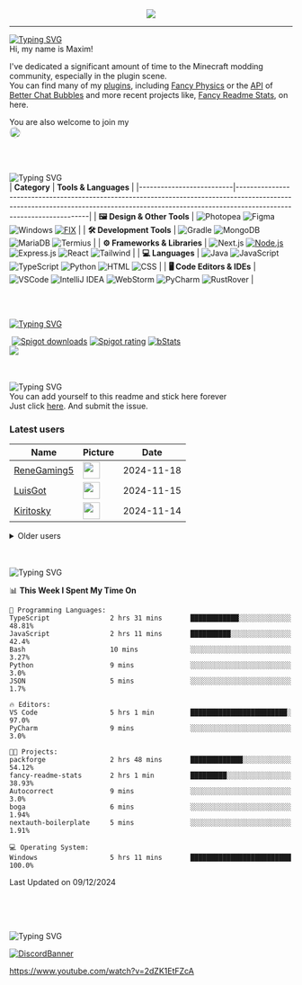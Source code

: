 <div align="center">
  <a href="https://github.com/max1mde/fancy-readme-stats" target="_blank">
      <img src="https://fancy-readme-stats.vercel.app/api?username=max1mde&title=𝓜𝓪𝔁𝓲𝓶&theme=rain&dark_bg=3&hide_border=false&height=210&description=Сигурен%20съм,%20че%20мога%20да%20ти%20могвам&footer=Made%20by%20MaximDe%20·%20Click%20me%20to%20add%20this%20card%20to%20your%20readme%20as%20well%20😎&include_all_commits=true&update=2">
  </a>
</div>

---

[![Typing SVG](https://readme-typing-svg.demolab.com?font=Agbalumo&size=50&duration=1000&pause=1000&color=048055&vCenter=true&repeat=false&width=435&height=80&lines=About+me)]()<br>
Hi, my name is Maxim!  

I've dedicated a significant amount of time to the Minecraft modding community, especially in the plugin scene.  
You can find many of my [plugins](https://www.spigotmc.org/resources/110500/), including [Fancy Physics](https://www.spigotmc.org/resources/110500/) or the [API](https://github.com/max1mde/ChatBubblesAPI) of [Better Chat Bubbles](https://www.spigotmc.org/resources/115811/) and more recent projects like, [Fancy Readme Stats](https://github.com/max1mde/fancy-readme-stats), on here.

You are also welcome to join my<br>
<a href="https://discord.gg/2UTkYj26B4" target="_blank">
  <img src="https://img.shields.io/badge/Discord_Server-7289DA?style=flat&logo=discord&logoColor=white" alt="Join Discord Server" style="border-radius: 15px; height: 20px;">
</a>

<br>

<br>![Typing SVG](https://readme-typing-svg.demolab.com?font=Agbalumo&size=50&duration=2000&pause=3000&color=048055&vCenter=true&repeat=false&width=435&height=80&lines=Tools+%26+Languages)<br>
| **Category**             | **Tools & Languages**                                                                                                                                                                            |
|--------------------------|-------------------------------------------------------------------------------------------------------------------------------------------------------------------------------------------------|
| **🖼️ Design & Other Tools** | ![Photopea](https://img.shields.io/badge/Photopea-%23048055.svg?style=for-the-badge&logo=photopea&logoColor=white) ![Figma](https://img.shields.io/badge/Figma-%23048055.svg?style=for-the-badge&logo=figma&logoColor=white) ![Windows](https://img.shields.io/badge/Windows-%23048055.svg?style=for-the-badge&logo=windows&logoColor=white) [![FIX](https://img.shields.io/badge/FIX-%23048055.svg?style=for-the-badge&logo=python&logoColor=white)](https://github.com/max1mde/FIX) | 
| **🛠️ Development Tools**   | ![Gradle](https://img.shields.io/badge/Gradle-%23048055.svg?style=for-the-badge&logo=gradle&logoColor=white) ![MongoDB](https://img.shields.io/badge/MongoDB-%23048055.svg?style=for-the-badge&logo=mongodb&logoColor=white) ![MariaDB](https://img.shields.io/badge/MariaDB-%23048055.svg?style=for-the-badge&logo=mariadb&logoColor=white) ![Termius](https://img.shields.io/badge/Termius-%23048055.svg?style=for-the-badge&logo=termius&logoColor=white)  |
| **⚙️ Frameworks & Libraries** | ![Next.js](https://img.shields.io/badge/Next.js-%23048055.svg?style=for-the-badge&logo=next.js&logoColor=white) [![Node.js](https://img.shields.io/badge/Node.js-%23048055.svg?style=for-the-badge&logo=node.js&logoColor=white)](https://nodejs.org/) ![Express.js](https://img.shields.io/badge/Express.js-%23048055.svg?style=for-the-badge&logo=express&logoColor=white) ![React](https://img.shields.io/badge/React-%23048055.svg?style=for-the-badge&logo=react&logoColor=white)  ![Tailwind](https://img.shields.io/badge/Tailwind-%23048055.svg?style=for-the-badge&logo=tailwind-css&logoColor=white)  |
| **💻 Languages**           | ![Java](https://img.shields.io/badge/Java-%23048055.svg?style=for-the-badge&logo=openjdk&logoColor=white) ![JavaScript](https://img.shields.io/badge/JavaScript-%23048055.svg?style=for-the-badge&logo=javascript&logoColor=white) ![TypeScript](https://img.shields.io/badge/TypeScript-%23048055.svg?style=for-the-badge&logo=typescript&logoColor=white) ![Python](https://img.shields.io/badge/Python-%23048055.svg?style=for-the-badge&logo=python&logoColor=white) ![HTML](https://img.shields.io/badge/HTML-%23048055.svg?style=for-the-badge&logo=html5&logoColor=white) ![CSS](https://img.shields.io/badge/CSS-%23048055.svg?style=for-the-badge&logo=css3&logoColor=white)  |
| **🖥️ Code Editors & IDEs** | ![VSCode](https://img.shields.io/badge/VSCode-%23048055.svg?style=for-the-badge&logo=javascript&logoColor=white) ![IntelliJ IDEA](https://img.shields.io/badge/IntelliJIDEA-%23048055.svg?style=for-the-badge&logo=intellij-idea&logoColor=white) ![WebStorm](https://img.shields.io/badge/WebStorm-%23048055.svg?style=for-the-badge&logo=webstorm&logoColor=white) ![PyCharm](https://img.shields.io/badge/PyCharm-%23048055.svg?style=for-the-badge&logo=pycharm&logoColor=white) ![RustRover](https://img.shields.io/badge/RustRover-%23048055.svg?style=for-the-badge&logo=rust&logoColor=white) |

<br>

<br>[![Typing SVG](https://readme-typing-svg.demolab.com?font=Agbalumo&size=50&duration=3000&pause=5000&color=048055&vCenter=true&repeat=false&width=435&height=80&lines=%231+Repository)](https://git.io/typing-svg)<br>
<div align="left">
&nbsp;<a href="https://www.spigotmc.org/resources/110500/"><img src="https://img.shields.io/spiget/downloads/110500?label=Spigot%20downloads" alt="Spigot downloads"></a>
<a href="https://www.spigotmc.org/resources/110500/reviews"><img src="https://img.shields.io/spiget/rating/110500?label=Spigot%20rating" alt="Spigot rating"></a>
<a href="https://bstats.org/plugin/bukkit/Fancy%20Physics/18833"><img src="https://img.shields.io/bstats/servers/18833" alt="bStats"></a><br>
<a href="https://github.com/max1mde/FancyPhysics">
  <img align="center" src="https://fancy-readme-stats.vercel.app/api/pin/?username=max1mde&hide_border=false&repo=FancyPhysics&theme=rain&show_icons=true&update=7&dark_bg=5" />
</a>

<br>
<br>

<br>![Typing SVG](https://readme-typing-svg.demolab.com?font=Agbalumo&size=50&duration=4000&pause=6000&color=048055&vCenter=true&repeat=false&width=435&height=80&lines=Stick+here+forever%3F)<br>
You can add yourself to this readme and stick here forever   
Just click [here](https://github.com/max1mde/max1mde/issues/new?title=Submit%20yourself&body=Just%20press%20%27Submit%20new%20issue%27.%20You%20don%27t%20need%20to%20do%20anything%20else.%27%0AWhen%20this%20issue%20is%20closed%20by%20the%20bot,%20the%20README%20will%20be%20updated.).
And submit the issue.

### Latest users
<!--START_SECTION:users-->
| Name | Picture | Date |
| ---- | ---------------- | ---- |
| [ReneGaming5](https://github.com/ReneGaming5) | <img src="https://avatars.githubusercontent.com/ReneGaming5" width="30" height="30" /> | 2024-11-18 |
| [LuisGot](https://github.com/LuisGot) | <img src="https://avatars.githubusercontent.com/LuisGot" width="30" height="30" /> | 2024-11-15 |
| [Kiritosky](https://github.com/Kiritosky) | <img src="https://avatars.githubusercontent.com/Kiritosky" width="30" height="30" /> | 2024-11-14 |

<!--END_SECTION:users-->

<details>
<summary>Older users</summary>
  
<!--START_SECTION:old_users-->
| Name | Picture | Date |
| ---- | ---------------- | ---- |
| [chicacos](https://github.com/chicacos) | <img src="https://avatars.githubusercontent.com/chicacos" width="30" height="30" /> | 2024-11-10 |
| [BlackDevReal](https://github.com/BlackDevReal) | <img src="https://avatars.githubusercontent.com/BlackDevReal" width="30" height="30" /> | 2024-11-10 |
| [hallo1142](https://github.com/hallo1142) | <img src="https://avatars.githubusercontent.com/hallo1142" width="30" height="30" /> | 2024-11-10 |
| [max1mde](https://github.com/max1mde) | <img src="https://avatars.githubusercontent.com/max1mde" width="30" height="30" /> | 2024-11-10 |
| [Gebuildet](https://github.com/Gebuildet) | <img src="https://avatars.githubusercontent.com/Gebuildet" width="30" height="30" /> | 2024-11-10 |

<!--END_SECTION:old_users-->

</details>

<br>

<br>![Typing SVG](https://readme-typing-svg.demolab.com?font=Agbalumo&size=50&duration=5000&pause=7000&color=048055&vCenter=true&repeat=false&width=435&height=80&lines=WakaTime+Stats)<br>
<!--START_SECTION:waka-->
📊 **This Week I Spent My Time On** 

```text
💬 Programming Languages: 
TypeScript               2 hrs 31 mins       ████████████░░░░░░░░░░░░░   48.81% 
JavaScript               2 hrs 11 mins       ██████████░░░░░░░░░░░░░░░   42.4% 
Bash                     10 mins             ░░░░░░░░░░░░░░░░░░░░░░░░░   3.27% 
Python                   9 mins              ░░░░░░░░░░░░░░░░░░░░░░░░░   3.0% 
JSON                     5 mins              ░░░░░░░░░░░░░░░░░░░░░░░░░   1.7%

🔥 Editors: 
VS Code                  5 hrs 1 min         ████████████████████████░   97.0% 
PyCharm                  9 mins              ░░░░░░░░░░░░░░░░░░░░░░░░░   3.0%

🐱‍💻 Projects: 
packforge                2 hrs 48 mins       █████████████░░░░░░░░░░░░   54.12% 
fancy-readme-stats       2 hrs 1 min         █████████░░░░░░░░░░░░░░░░   38.93% 
Autocorrect              9 mins              ░░░░░░░░░░░░░░░░░░░░░░░░░   3.0% 
boga                     6 mins              ░░░░░░░░░░░░░░░░░░░░░░░░░   1.94% 
nextauth-boilerplate     5 mins              ░░░░░░░░░░░░░░░░░░░░░░░░░   1.91%

💻 Operating System: 
Windows                  5 hrs 11 mins       █████████████████████████   100.0%

```


 Last Updated on 09/12/2024
<!--END_SECTION:waka-->

<br>
<br>

<br>![Typing SVG](https://readme-typing-svg.demolab.com?font=Agbalumo&size=50&duration=6000&pause=8000&color=048055&vCenter=true&repeat=false&width=435&height=80&lines=Community+Server)<br>

[![DiscordBanner](https://invidget.switchblade.xyz/2UTkYj26B4)](https://discord.gg/2UTkYj26B4)

https://www.youtube.com/watch?v=2dZK1EtFZcA
